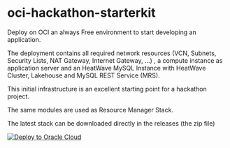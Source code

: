 # oci-hackathon-starterkit

Deploy on OCI an always Free environment to start developing an application.

The deployment contains all required network resources (VCN, Subnets, Security Lists, NAT Gateway, Internet Gateway, ...) , a compute instance as application server and an HeatWave MySQL Instance with HeatWave Cluster, Lakehouse and MySQL REST Service (MRS).

This initial infrastructure is an excellent starting point for a hackathon project.

The same modules are used as Resource Manager Stack.

The latest stack can be downloaded directly in the releases (the zip file)

[![Deploy to Oracle Cloud](https://oci-resourcemanager-plugin.plugins.oci.oraclecloud.com/latest/deploy-to-oracle-cloud.svg)](https://cloud.oracle.com/resourcemanager/stacks/create?zipUrl=https://github.com/lefred/oci-hackathon-starterkit/releases/download/v1.0.0/oci-hackathon-staterkit-stack.zip)
